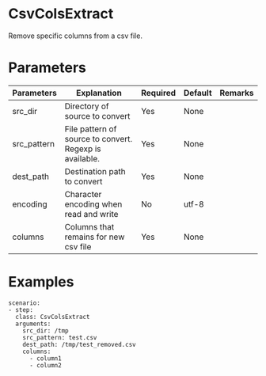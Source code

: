 # CsvColsExtract
Remove specific columns from a csv file.

# Parameters
|Parameters|Explanation|Required|Default|Remarks|
|----------|-----------|--------|-------|-------|
|src_dir|Directory of source to convert|Yes|None||
|src_pattern|File pattern of source to convert. Regexp is available.|Yes|None||
|dest_path|Destination path to convert|Yes|None|
|encoding|Character encoding when read and write|No|utf-8||
|columns|Columns that remains for new csv file|Yes|None||

# Examples
```
scenario:
- step:
  class: CsvColsExtract
  arguments:
    src_dir: /tmp
    src_pattern: test.csv
    dest_path: /tmp/test_removed.csv
    columns:
      - column1
      - column2
```